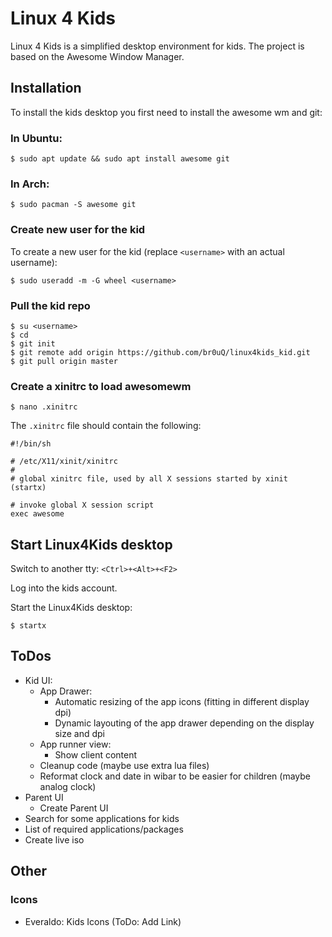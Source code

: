 # Linux 4 Kids

Linux 4 Kids is a simplified desktop environment for kids. The project is based on the Awesome Window Manager.

## Installation

To install the kids desktop you first need to install the awesome wm and git:

### In Ubuntu:

`$ sudo apt update && sudo apt install awesome git`

### In Arch:

`$ sudo pacman -S awesome git`

### Create new user for the kid

To create a new user for the kid (replace `<username>` with an actual username):

`$ sudo useradd -m -G wheel <username>`

### Pull the kid repo

```
$ su <username>
$ cd
$ git init
$ git remote add origin https://github.com/br0uQ/linux4kids_kid.git
$ git pull origin master
```

### Create a xinitrc to load awesomewm

`$ nano .xinitrc`

The `.xinitrc` file should contain the following:

```
#!/bin/sh

# /etc/X11/xinit/xinitrc
#
# global xinitrc file, used by all X sessions started by xinit (startx)

# invoke global X session script
exec awesome
```

## Start Linux4Kids desktop

Switch to another tty: `<Ctrl>+<Alt>+<F2>`

Log into the kids account.

Start the Linux4Kids desktop:

`$ startx`

## ToDos

* Kid UI:
    * App Drawer:
        * Automatic resizing of the app icons (fitting in different display dpi)
        * Dynamic layouting of the app drawer depending on the display size and dpi
    * App runner view:
        * Show client content
    * Cleanup code (maybe use extra lua files)
    * Reformat clock and date in wibar to be easier for children (maybe analog clock)
* Parent UI
    * Create Parent UI
* Search for some applications for kids
* List of required applications/packages
* Create live iso

## Other

### Icons

* Everaldo: Kids Icons (ToDo: Add Link)
